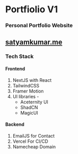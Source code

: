# Portfiolio V1

### Personal Portfolio Website

## [satyamkumar.me](https://www.satyamkumar.me/)

### Tech Stack

#### Frontend

1. NextJS with React
2. TailwindCSS
3. Framer Motion
4. UI libraries - 
    - Aceternity UI
    - ShadCN
    - MagicUI

#### Backend

1. EmailJS for Contact
2. Vercel For CI/CD
3. Namecheap Domain